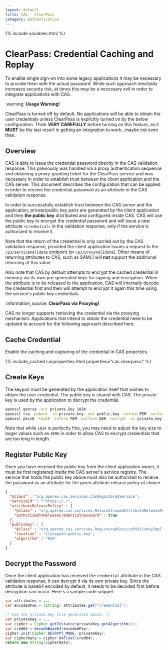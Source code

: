 ```yaml
---
layout: default
title: CAS - ClearPass
category: Authentication
---
```


{% include variables.html %}

# ClearPass: Credential Caching and Replay

To enable single sign-on into some legacy applications it may be necessary to provide them with the actual password.
While such approach inevitably increases security risk, at times this may be a necessary evil in order to integrate
applications with CAS.

<div class="alert alert-warning">:warning: <strong>Usage Warning!</strong><p>ClearPass is turned off by default.
No applications will be able to obtain the user credentials unless ClearPass is explicitly turned on by the
below configuration. Think <strong>VERY CAREFULLY</strong> before turning on this feature, as it <strong>MUST</strong> be
the last resort in getting an integration to work...maybe not even then.</p></div>

## Overview

CAS is able to issue the credential password directly in the CAS validation response. This previously was handled
via a proxy authentication sequence and obtaining a proxy-granting ticket for the ClearPass service and was necessary
in order to establish trust between the client application and the CAS server. This document describes the configuration
that can be applied in order to receive the credential password as an attribute in the CAS validation response.

In order to successfully establish trust between the
CAS server and the application, private/public key pairs are generated by the client application and then
**the public key** distributed and configured inside CAS. CAS will use the public key to encrypt the credential
password and will issue a new attribute `<credential>` in the validation response, only if the service is authorized to receive it.

Note that the return of the credential is only carried out by the CAS validation response, provided the client
application issues a request to the `/p3/serviceValidate` endpoint  (or `/p3/proxyValidate`). Other means of
returning attributes to CAS, such as SAML1 will **not** support the additional returning of this value.

Also note that CAS by default attempts to encrypt the cached credential in memory via its own pre-generated keys
for signing and encryption. When the attribute is to be released to the application, CAS will internally decode
the credential first and then will attempt to encrypt it again this time using the service's public key credentials.


<div class="alert alert-info">:information_source: <strong>ClearPass via Proxying!</strong><p>CAS no longer supports retrieving
the credential via the proxying mechanism. Applications that intend to obtain the credential
need to be updated to account for the following approach described here.</p></div>


## Cache Credential

Enable the caching and capturing of the credential in CAS properties.

{% include_cached casproperties.html properties="cas.clearpass." %}

## Create Keys

The keypair must be generated by the application itself that wishes to obtain the user credential.
The public key is shared with CAS. The private key is used by the application to decrypt the credential.

```bash
openssl genrsa -out private.key 1024
openssl rsa -pubout -in private.key -out public.key -inform PEM -outform DER
openssl pkcs8 -topk8 -inform PEM -outform DER -nocrypt -in private.key -out private.p8
```

Note that while `1024` is perfectly fine, you may need to adjust the key size to larger values such
as `4096` in order to allow CAS to encrypt credentials that are too long in length.

## Register Public Key

Once you have received the public key from the client application owner, it must be first
registered inside the CAS server's service registry. The service that holds the public key above must also
be authorized to receive the password as an attribute for the given attribute release policy of choice.

```json
{
  "@class" : "org.apereo.cas.services.CasRegisteredService",
  "serviceId" : "^https://.+",
  "attributeReleasePolicy" : {
    "@class" : "org.apereo.cas.services.ReturnAllowedAttributeReleasePolicy",
    "authorizedToReleaseCredentialPassword" : true
  },
  "publicKey" : {
    "@class" : "org.apereo.cas.services.RegisteredServicePublicKeyImpl",
    "location" : "classpath:public.key",
    "algorithm" : "RSA"
  }
}
```

## Decrypt the Password

Once the client application has received the `credential` attribute in the CAS validation response, it can decrypt
it via its own private key. Since the attribute is base64 encoded by default, it needs to be decoded first before
decryption can occur. Here's a sample code snippet:

```java
var attributes = ...
var encodedPsw = (String) attributes.get("credential");

/* Use the private.key file generated above. */
var privateKey = ...
var cipher = Cipher.getInstance(privateKey.getAlgorithm());
var cred64 = decodeBase64(encodedPsw);
cipher.init(Cipher.DECRYPT_MODE, privateKey);
var cipherData = cipher.doFinal(cred64);
return new String(cipherData);
```
